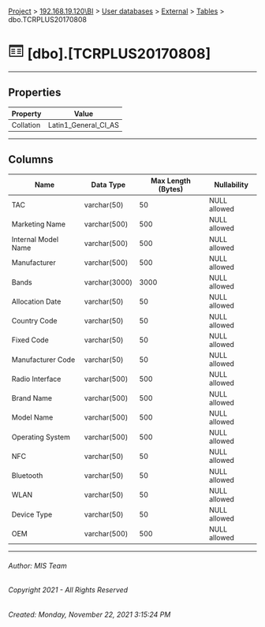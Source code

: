 #### 

[Project](../../../../index.md) > [192.168.19.120\\BI](../../../index.md) > [User databases](../../index.md) > [External](../index.md) > [Tables](Tables.md) > dbo.TCRPLUS20170808

# ![Tables](../../../../Images/Table32.png) [dbo].[TCRPLUS20170808]

---

## <a name="#properties"></a>Properties

| Property | Value |
|---|---|
| Collation | Latin1_General_CI_AS |


---

## <a name="#columns"></a>Columns

| Name | Data Type | Max Length (Bytes) | Nullability |
|---|---|---|---|
| TAC | varchar(50) | 50 | NULL allowed |
| Marketing Name | varchar(500) | 500 | NULL allowed |
| Internal Model Name | varchar(500) | 500 | NULL allowed |
| Manufacturer | varchar(500) | 500 | NULL allowed |
| Bands | varchar(3000) | 3000 | NULL allowed |
| Allocation Date | varchar(50) | 50 | NULL allowed |
| Country Code | varchar(50) | 50 | NULL allowed |
| Fixed Code | varchar(50) | 50 | NULL allowed |
| Manufacturer Code | varchar(50) | 50 | NULL allowed |
| Radio Interface | varchar(500) | 500 | NULL allowed |
| Brand Name | varchar(500) | 500 | NULL allowed |
| Model Name | varchar(500) | 500 | NULL allowed |
| Operating System | varchar(500) | 500 | NULL allowed |
| NFC | varchar(50) | 50 | NULL allowed |
| Bluetooth | varchar(50) | 50 | NULL allowed |
| WLAN | varchar(50) | 50 | NULL allowed |
| Device Type | varchar(50) | 50 | NULL allowed |
| OEM | varchar(500) | 500 | NULL allowed |


---

###### Author:  MIS Team

###### Copyright 2021 - All Rights Reserved

###### Created: Monday, November 22, 2021 3:15:24 PM

